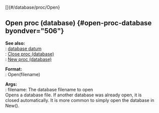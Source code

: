 []{#/database/proc/Open}    
## Open proc (database) {#open-proc-database byondver="506"}    
**See also:**    
:   [database datum](/ref/database)    
:   [Close proc (database)](/ref/database/proc/Close)    
:   [New proc (database)](/ref/database/proc/New)    
<!-- -->    
**Format:**    
:   Open(filename)    
<!-- -->    
**Args:**    
:   filename: The database filename to open    
Opens a database file. If another database was already open, it is    
closed automatically. It is more common to simply open the database in    
New().  